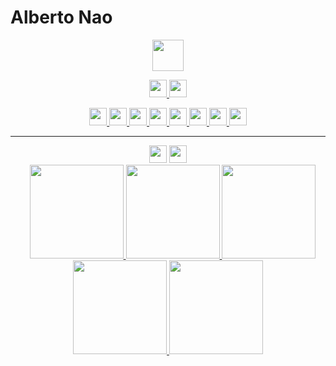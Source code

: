 <!--Ciao ![](https://user-images.githubusercontent.com/18350557/176309783-0785949b-9127-417c-8b55-ab5a4333674e.gif) Sono--> 
Alberto Nao
=============================================================================================================================
<p align="center">
   <a href="https://www.alnao.it/">
      <img src="https://img.shields.io/badge/alnao-.it-blue?logo=amazoncloudwatch&logoColor=A6C9E2" height="50px" />
   </a>
 </p>
 <p align="center">
     <!--<a href="https://www.alnao.it/">
        <img src="https://img.shields.io/badge/build%20with-%E2%9D%A4%EF%B8%8F-red?style=plastic"  style="height:28px;"   />
        <img src="https://img.shields.io/badge/build%20by-developer%3C/%3E-red?style=plastic"  style="height:28px;" />
      <a/>-->
      <a href="mailto:alnao@alnao.it">
	<img src="https://img.shields.io/badge/Mail-alnao@alnao.it-blue?style=plastic"  style="height:28px;" />
      </a>
      <a href="https://www.linkedin.com/in/alberto-nao-31818a83/" rel="nofollow" target="_blank">
        <img src="https://img.shields.io/badge/-LinkedIn-blue?style=plastic&logo=Linkedin&logoColor=white"   style="height:28px;"  />
      </a>
</p>
  <!--badge see https://dev.to/envoy_/150-badges-for-github-pnk -->
<p align="center">
      <a href="https://www.alnao.it/aws/">
        <img src="https://img.shields.io/badge/AWS-%23FF9900?style=plastic&logo=AmazonAWS&logoColor=black" style="height:28px;" />
        <img src="https://img.shields.io/badge/Python-3766AB?style=plastic&logo=Python&logoColor=white" style="height:28px;" />
      </a>
      <a href="https://www.alnao.it/debian/">
        <img src="https://img.shields.io/badge/-Linux-6C6694.svg?logo=linux&style=plastic&logoColor=black"  style="height:28px;"  />
        <img src="https://img.shields.io/badge/Debian-A81D33?style=plastic&logo=debian&logoColor=white" style="height:28px;" />
      </a>
      <a href="https://www.alnao.it/javaee/">
        <img src="https://img.shields.io/badge/Java-ED8B00?style=plastic&logo=java&logoColor=white"  style="height:28px;" />
        <img src="https://img.shields.io/badge/SpringBoot-6DB33F?style=plastic&logo=SpringBoot&logoColor=white"  style="height:28px;" />
      </a>
<!--
      <a href="https://www.alnao.it/wordpresss/">
        <img src="https://img.shields.io/badge/Wordpress-21759B?style=plastic&logo=wordpress&logoColor=white" />
      </a>
      <a href="https://www.alnao.it/css3-bootstrap/">
        <img src="https://img.shields.io/badge/CSS-239120?&style=plastic&logo=css3&logoColor=white" />
        <img src="https://img.shields.io/badge/Bootstrap-563D7C?style=plastic&logo=bootstrap&logoColor=white" />
      </a>
-->
      <a href="https://www.alnao.it/angular-ionic/">
        <img src="https://img.shields.io/badge/Angular-DD0031?style=plastic&logo=angular&logoColor=white"  style="height:28px;" />
        <img src="https://img.shields.io/badge/Ionic-3880FF?style=plastic&logo=ionic&logoColor=white"  style="height:28px;"  />
      </a>
</p>
<hr />
<p align="center">
<img decoding="async" src="https://img.shields.io/badge/Certified and Knowledge badge-%23FF9900?style=plastic&amp;logo=AmazonAWS&amp;logoColor=black" style="height:28px;">
<a href="https://www.credly.com/users/alberto-nao/badges" target="_blank" rel="nofollow">
<img src="https://img.shields.io/badge/Verificated by-Credly-005850?style=plastic&amp;logo=credly&amp;logoColor=white" style="height:28px;">
</a>
<br />
<a href="https://www.credly.com/users/alberto-nao/badges" target="_blank" rel="nofollow" style="display:inline;margin-left:15px;">
      <img src="https://d1.awsstatic.com/training-and-certification/certification-badges/AWS-Certified-Developer-Associate_badge.5c083fa855fe82c1cf2d0c8b883c265ec72a17c0.png"  style="height:150px;"/>
      <img src="https://images.credly.com/size/340x340/images/519a6dba-f145-4c1a-85a2-1d173d6898d9/image.png"  style="height:150px;"/>
      <img src="https://d1.awsstatic.com/training-and-certification/icons/training-badges/aws-training-badge-serverless-technology.a0d2d10c665985544d91af81aaf362e9d31a9116.png" style="height:150px;"/>
      <img src="https://images.credly.com/size/340x340/images/ec621e2a-c8f0-4459-806c-ae11829d372a/image.png" style="height:150px;"/>
      <img src="https://www.alnao.it/wordpress/wp-content/uploads/2023/02/AWS_cert_pra.png" style="height:150px;"/>
      <!--<img src="https://images.credly.com/size/340x340/images/2784d0d8-327c-406f-971e-9f0e15097003/image.png" style="height:150px;"/>-->
    </a>
 </p>

	
